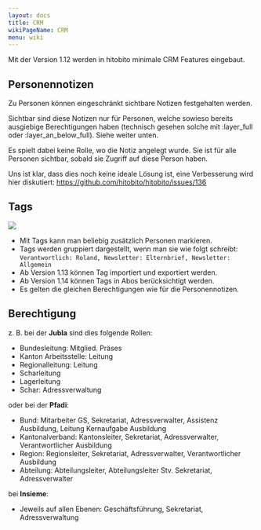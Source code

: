 ```yaml
---
layout: docs
title: CRM
wikiPageName: CRM
menu: wiki
---
```


Mit der Version 1.12 werden in hitobito minimale CRM Features eingebaut.

## Personennotizen

Zu Personen können eingeschränkt sichtbare Notizen festgehalten werden.

Sichtbar sind diese Notizen nur für Personen, welche sowieso bereits ausgiebige Berechtigungen haben (technisch gesehen solche mit :layer_full oder :layer_an_below_full). Siehe weiter unten.

Es spielt dabei keine Rolle, wo die Notiz angelegt wurde. Sie ist für alle Personen sichtbar, sobald sie Zugriff auf diese Person haben.


Uns ist klar, dass dies noch keine ideale Lösung ist, eine Verbesserung wird hier diskutiert: https://github.com/hitobito/hitobito/issues/136


## Tags

![](https://media.giphy.com/media/26hirEvB88IsRJ9qE/giphy.gif)

* Mit Tags kann man beliebig zusätzlich Personen markieren.
* Tags werden gruppiert dargestellt, wenn man sie wie folgt schreibt: `Verantwortlich: Roland, Newsletter: Elternbrief, Newsletter: Allgemein`
* Ab Version 1.13 können Tag importiert und exportiert werden.
* Ab Version 1.14 können Tags in Abos berücksichtigt werden.
* Es gelten die gleichen Berechtigungen wie für die Personennotizen.

## Berechtigung

z. B. bei der **Jubla** sind dies folgende Rollen:

- Bundesleitung: Mitglied. Präses
- Kanton Arbeitsstelle: Leitung
- Regionalleitung: Leitung
- Scharleitung 
- Lagerleitung
- Schar: Adressverwaltung

oder bei der **Pfadi**:

- Bund: Mitarbeiter GS, Sekretariat, Adressverwalter, Assistenz Ausbildung, Leitung Kernaufgabe Ausbildung
- Kantonalverband: Kantonsleiter, Sekretariat, Adressverwalter, Verantwortlicher Ausbildung
- Region: Regionsleiter, Sekretariat, Adressverwalter, Verantwortlicher Ausbildung
- Abteilung: Abteilungsleiter, Abteilungsleiter Stv. Sekretariat, Adressverwalter

bei **Insieme**:

- Jeweils auf allen Ebenen: Geschäftsführung, Sekretariat, Adressverwaltung
